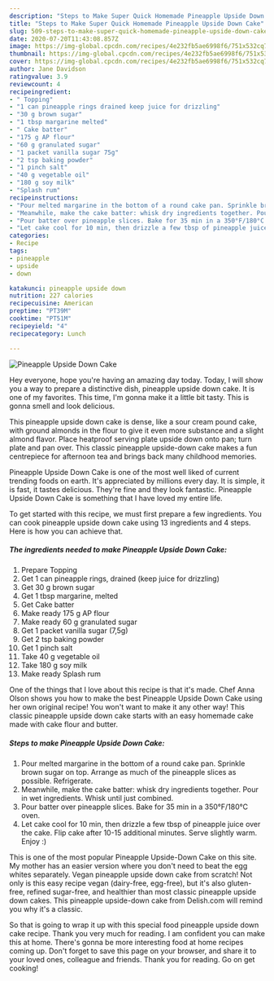```yaml
---
description: "Steps to Make Super Quick Homemade Pineapple Upside Down Cake"
title: "Steps to Make Super Quick Homemade Pineapple Upside Down Cake"
slug: 509-steps-to-make-super-quick-homemade-pineapple-upside-down-cake
date: 2020-07-20T11:43:08.857Z
image: https://img-global.cpcdn.com/recipes/4e232fb5ae6998f6/751x532cq70/pineapple-upside-down-cake-recipe-main-photo.jpg
thumbnail: https://img-global.cpcdn.com/recipes/4e232fb5ae6998f6/751x532cq70/pineapple-upside-down-cake-recipe-main-photo.jpg
cover: https://img-global.cpcdn.com/recipes/4e232fb5ae6998f6/751x532cq70/pineapple-upside-down-cake-recipe-main-photo.jpg
author: Jane Davidson
ratingvalue: 3.9
reviewcount: 4
recipeingredient:
- " Topping"
- "1 can pineapple rings drained keep juice for drizzling"
- "30 g brown sugar"
- "1 tbsp margarine melted"
- " Cake batter"
- "175 g AP flour"
- "60 g granulated sugar"
- "1 packet vanilla sugar 75g"
- "2 tsp baking powder"
- "1 pinch salt"
- "40 g vegetable oil"
- "180 g soy milk"
- "Splash rum"
recipeinstructions:
- "Pour melted margarine in the bottom of a round cake pan. Sprinkle brown sugar on top. Arrange as much of the pineapple slices as possible. Refrigerate."
- "Meanwhile, make the cake batter: whisk dry ingredients together. Pour in wet ingredients. Whisk until just combined."
- "Pour batter over pineapple slices. Bake for 35 min in a 350°F/180°C oven."
- "Let cake cool for 10 min, then drizzle a few tbsp of pineapple juice over the cake. Flip cake after 10-15 additional minutes. Serve slightly warm. Enjoy :)"
categories:
- Recipe
tags:
- pineapple
- upside
- down

katakunci: pineapple upside down 
nutrition: 227 calories
recipecuisine: American
preptime: "PT39M"
cooktime: "PT51M"
recipeyield: "4"
recipecategory: Lunch

---
```



![Pineapple Upside Down Cake](https://img-global.cpcdn.com/recipes/4e232fb5ae6998f6/751x532cq70/pineapple-upside-down-cake-recipe-main-photo.jpg)

Hey everyone, hope you're having an amazing day today. Today, I will show you a way to prepare a distinctive dish, pineapple upside down cake. It is one of my favorites. This time, I'm gonna make it a little bit tasty. This is gonna smell and look delicious.

This pineapple upside down cake is dense, like a sour cream pound cake, with ground almonds in the flour to give it even more substance and a slight almond flavor. Place heatproof serving plate upside down onto pan; turn plate and pan over. This classic pineapple upside-down cake makes a fun centrepiece for afternoon tea and brings back many childhood memories.

Pineapple Upside Down Cake is one of the most well liked of current trending foods on earth. It's appreciated by millions every day. It is simple, it is fast, it tastes delicious. They're fine and they look fantastic. Pineapple Upside Down Cake is something that I have loved my entire life.


To get started with this recipe, we must first prepare a few ingredients. You can cook pineapple upside down cake using 13 ingredients and 4 steps. Here is how you can achieve that.

<!--inarticleads1-->

##### The ingredients needed to make Pineapple Upside Down Cake:

1. Prepare  Topping
1. Get 1 can pineapple rings, drained (keep juice for drizzling)
1. Get 30 g brown sugar
1. Get 1 tbsp margarine, melted
1. Get  Cake batter
1. Make ready 175 g AP flour
1. Make ready 60 g granulated sugar
1. Get 1 packet vanilla sugar (7,5g)
1. Get 2 tsp baking powder
1. Get 1 pinch salt
1. Take 40 g vegetable oil
1. Take 180 g soy milk
1. Make ready Splash rum


One of the things that I love about this recipe is that it&#39;s made. Chef Anna Olson shows you how to make the best Pineapple Upside Down Cake using her own original recipe! You won&#39;t want to make it any other way! This classic pineapple upside down cake starts with an easy homemade cake made with cake flour and butter. 

<!--inarticleads2-->

##### Steps to make Pineapple Upside Down Cake:

1. Pour melted margarine in the bottom of a round cake pan. Sprinkle brown sugar on top. Arrange as much of the pineapple slices as possible. Refrigerate.
1. Meanwhile, make the cake batter: whisk dry ingredients together. Pour in wet ingredients. Whisk until just combined.
1. Pour batter over pineapple slices. Bake for 35 min in a 350°F/180°C oven.
1. Let cake cool for 10 min, then drizzle a few tbsp of pineapple juice over the cake. Flip cake after 10-15 additional minutes. Serve slightly warm. Enjoy :)


This is one of the most popular Pineapple Upside-Down Cake on this site. My mother has an easier version where you don&#39;t need to beat the egg whites separately. Vegan pineapple upside down cake from scratch! Not only is this easy recipe vegan (dairy-free, egg-free), but it&#39;s also gluten-free, refined sugar-free, and healthier than most classic pineapple upside down cakes. This pineapple upside-down cake from Delish.com will remind you why it&#39;s a classic. 

So that is going to wrap it up with this special food pineapple upside down cake recipe. Thank you very much for reading. I am confident you can make this at home. There's gonna be more interesting food at home recipes coming up. Don't forget to save this page on your browser, and share it to your loved ones, colleague and friends. Thank you for reading. Go on get cooking!
